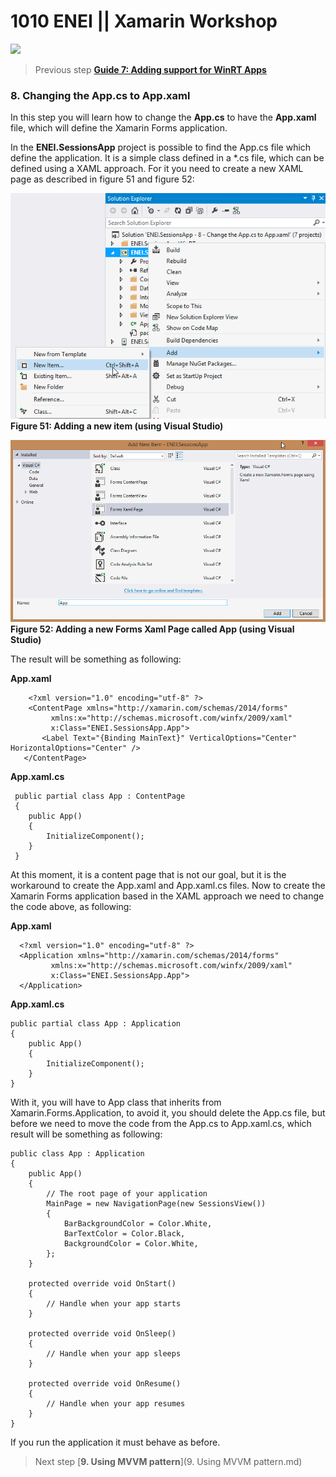 # 1010 ENEI || Xamarin Workshop

<MTMarkdownOptions output='html4'>
	<a href="https://github.com/XamCommunityWorkshop/SessionsApp"><img src="https://raw.githubusercontent.com/XamCommunityWorkshop/SessionsApp/Draft/Guides/ImagesForGuides/header.png"/></a>
</MTMarkdownOptions>

> Previous step [**Guide 7: Adding support for WinRT Apps**](7.%20Adding%20support%20for%20WinRT%20Apps.md)

### 8. Changing the App.cs to App.xaml


In this step you will learn how to change the **App.cs** to have the **App.xaml** file, which will define the Xamarin Forms application.

In the **ENEI.SessionsApp** project is possible to find the App.cs file which define the application. It is a simple class defined in a *.cs file, which can be defined using a XAML approach. For it you need to create a new XAML page as described in figure 51 and figure 52:


![**Figure 51:** Add new item (using Visual Studio)](ImagesForGuides/figure51.png)
**Figure 51: Adding a new item (using Visual Studio)**

![**Figure 52:** Add new Forms Xaml Page called App (using Visual Studio)](ImagesForGuides/figure52.png)
**Figure 52: Adding a new Forms Xaml Page called App (using Visual Studio)**

The result will be something as following:


**App.xaml**

	    <?xml version="1.0" encoding="utf-8" ?>
        <ContentPage xmlns="http://xamarin.com/schemas/2014/forms"
             xmlns:x="http://schemas.microsoft.com/winfx/2009/xaml"
             x:Class="ENEI.SessionsApp.App">
	       <Label Text="{Binding MainText}" VerticalOptions="Center" HorizontalOptions="Center" />
       </ContentPage>


**App.xaml.cs**


     public partial class App : ContentPage
     {
        public App()
        {
            InitializeComponent();
        }
     }


At this moment, it is a content page that is not our goal, but it is the workaround to create the App.xaml and App.xaml.cs files. Now to create the Xamarin Forms application based in the XAML approach we need to change the code above, as following:

**App.xaml**

 
      <?xml version="1.0" encoding="utf-8" ?>
      <Application xmlns="http://xamarin.com/schemas/2014/forms"
             xmlns:x="http://schemas.microsoft.com/winfx/2009/xaml"
             x:Class="ENEI.SessionsApp.App">
      </Application>	

 
**App.xaml.cs**


    public partial class App : Application
    {
        public App()
        {
            InitializeComponent();
        }
    }

 
With it, you will have to App class that inherits from Xamarin.Forms.Application, to avoid it, you should delete the App.cs file, but before we need to move the code from the App.cs to App.xaml.cs, which result will be something as following:
 
    public class App : Application
    {
        public App()
        {
            // The root page of your application
            MainPage = new NavigationPage(new SessionsView())
            {  
                BarBackgroundColor = Color.White,
                BarTextColor = Color.Black,
                BackgroundColor = Color.White,
            };
        }

        protected override void OnStart()
        {
            // Handle when your app starts
        }

        protected override void OnSleep()
        {
            // Handle when your app sleeps
        }

        protected override void OnResume()
        {
            // Handle when your app resumes
        }
    }


If you run the application it must behave as before.



> Next step [**9. Using MVVM pattern**](9. Using MVVM pattern.md)
